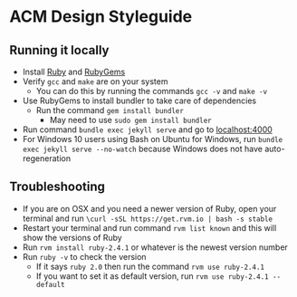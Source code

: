 # ACM Design Styleguide

## Running it locally
* Install [Ruby](https://www.ruby-lang.org/en/downloads/) and [RubyGems](https://rubygems.org/pages/download)
* Verify `gcc` and `make` are on your system
  * You can do this by running the commands `gcc -v` and `make -v`
* Use RubyGems to install bundler to take care of dependencies
  * Run the command `gem install bundler`
    * May need to use `sudo gem install bundler`
* Run command `bundle exec jekyll serve` and go to [localhost:4000](http://localhost:4000/)
* For Windows 10 users using Bash on Ubuntu for Windows, run `bundle exec jekyll serve --no-watch` because Windows does not have auto-regeneration

## Troubleshooting
* If you are on OSX and you need a newer version of Ruby, open your terminal and run `\curl -sSL https://get.rvm.io | bash -s stable`
* Restart your terminal and run command `rvm list known` and this will show the versions of Ruby
* Run `rvm install ruby-2.4.1` or whatever is the newest version number
* Run `ruby -v` to check the version
  * If it says `ruby 2.0` then run the command `rvm use ruby-2.4.1`
  * If you want to set it as default version, run `rvm use ruby-2.4.1 --default`
